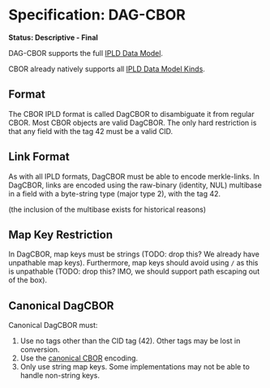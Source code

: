 # Specification: DAG-CBOR

**Status: Descriptive - Final**

DAG-CBOR supports the full [IPLD Data Model](../data-model-layer/data-model.md).

CBOR already natively supports all [IPLD Data Model Kinds](../data-model-layer/data-model.md#kinds).

## Format

The CBOR IPLD format is called DagCBOR to disambiguate it from regular CBOR.
Most CBOR objects are valid DagCBOR. The only hard restriction is that any field
with the tag 42 must be a valid CID.

## Link Format

As with all IPLD formats, DagCBOR must be able to encode merkle-links. In
DagCBOR, links are encoded using the raw-binary (identity, NUL) multibase in a
field with a byte-string type (major type 2), with the tag 42.

(the inclusion of the multibase exists for historical reasons)

## Map Key Restriction

In DagCBOR, map keys must be strings (TODO: drop this? We already have
unpathable map keys). Furthermore, map keys should avoid using `/` as this is
unpathable (TODO: drop this? IMO, we should support path escaping out of the
box).

## Canonical DagCBOR

Canonical DagCBOR must:

1. Use no tags other than the CID tag (42). Other tags may be lost in
   conversion.
2. Use the [canonical CBOR](https://tools.ietf.org/html/rfc7049#section-3.9)
   encoding.
3. Only use string map keys. Some implementations may not be able to
   handle non-string keys.
